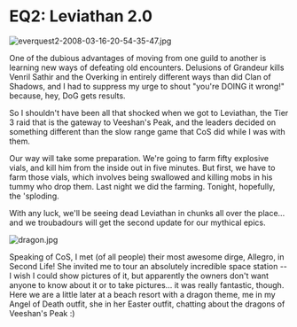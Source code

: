 # EQ2: Leviathan 2.0

![everquest2-2008-03-16-20-54-35-47.jpg](http://westkarana.com/wp-content/uploads/2008/03/everquest2-2008-03-16-20-54-35-47.jpg)

One of the dubious advantages of moving from one guild to another is learning new ways of defeating old encounters. Delusions of Grandeur kills Venril Sathir and the Overking in entirely different ways than did Clan of Shadows, and I had to suppress my urge to shout "you're DOING it wrong!" because, hey, DoG gets results.

So I shouldn't have been all that shocked when we got to Leviathan, the Tier 3 raid that is the gateway to Veeshan's Peak, and the leaders decided on something different than the slow range game that CoS did while I was with them.

Our way will take some preparation. We're going to farm fifty explosive vials, and kill him from the inside out in five minutes. But first, we have to farm those vials, which involves being swallowed and killing mobs in his tummy who drop them. Last night we did the farming. Tonight, hopefully, the 'sploding.

With any luck, we'll be seeing dead Leviathan in chunks all over the place... and we troubadours will get the second update for our mythical epics.

![dragon.jpg](http://westkarana.com/wp-content/uploads/2008/03/dragon.jpg)

Speaking of CoS, I met (of all people) their most awesome dirge, Allegro, in Second Life! She invited me to tour an absolutely incredible space station -- I wish I could show pictures of it, but apparently the owners don't want anyone to know about it or to take pictures... it was really fantastic, though. Here we are a little later at a beach resort with a dragon theme, me in my Angel of Death outfit, she in her Easter outfit, chatting about the dragons of Veeshan's Peak :)

